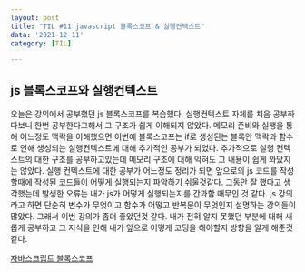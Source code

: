 ```yaml
---
layout: post
title: "TIL #11 javascript 블록스코프 & 실행컨텍스트"
data: '2021-12-11'
category: [TIL]

---
```


## js 블록스코프와 실행컨텍스트
오늘은 강의에서 공부했던 js 블록스코프를 복습했다. 실행컨텍스트 자체를 처음 공부하다보니 한번 공부한다고해서 그 구조가 쉽게 이해되지 않았다. 메모리 준비와 실행을 통해 어느정도 맥락을 이해했으면 이번에 블록스코프는 if로 생성된는 블록안 맥락과 함수로 인해 생성되는 실행컨텍스트에 대해 추가적인 공부가 되었다. 
추가적으로 실행 컨텍스트의 대한 구조를 공부하고있는데 메모리 구조에 대해 익혀도 그 내용이 쉽게 와닸지는 않았다. 실행 컨텍스트에 대한 공부가 어느정도 정리가 되면 앞으로의 js 코드를 작성할때에 작성된 코드들이 어떻게 실행되는지 파악하기 쉬울것같다. 그동안 잘 했다고 생각했는데 발생한 오류는 내가 js가 어떻게 실행되는지를 간과함 때무인 것 같다. js 강의라고 하면 단순히 변수가 무엇이고 함수가 어떻고 반복문이 무엇인지 설명하는 강의들이 많았다. 그래서 이번 강의가 좀더 좋았던것 같다. 내가 전혀 알지 못했던 부분에 대해 새롭게 공부하고 그 지식을 인해 내가 앞으로 어떻게 코딩을 해야할지 방향을 알게 해준것 같다.  

<a href="/javascript/js_block_scope">자바스크립트 블록스코프</a>
